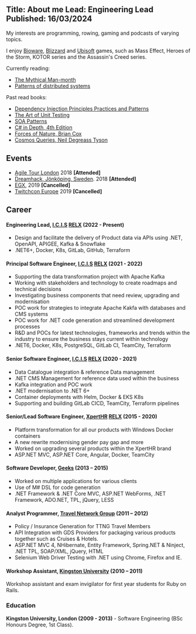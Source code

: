 Title: About me
Lead: Engineering Lead
Published: 16/03/2024
---

My interests are programming, rowing, gaming and podcasts of varying topics.

I enjoy [Bioware](http://www.bioware.com/), [Blizzard](https://www.blizzard.com/en-gb/) and [Ubisoft](https://www.ubisoft.com/en-gb/) games, such as Mass Effect, Heroes of the Storm, KOTOR series and the Assassin's Creed series.

Currently reading:

* [The Mythical Man-month](https://www.amazon.co.uk/Mythical-Man-Month-Software-Engineering-Anniversary/dp/0201835959)
* [Patterns of distributed systems](https://martinfowler.com/books/patterns-distributed.html)

Past read books:

* [Dependency Injection Principles Practices and Patterns](https://www.manning.com/books/dependency-injection-principles-practices-patterns)
* [The Art of Unit Testing](https://www.manning.com/books/the-art-of-unit-testing-second-edition)
* [SOA Patterns](https://www.manning.com/books/soa-patterns)
* [C# in Depth, 4th Edition](https://www.manning.com/books/c-sharp-in-depth-fourth-edition)
* [Forces of Nature, Brian Cox](https://www.amazon.co.uk/Forces-Nature-Professor-Brian-Cox/dp/0008210039/ref=tmm_pap_swatch_0?_encoding=UTF8&qid=&sr=)
* [Cosmos Queries, Neil Degreass Tyson](https://www.amazon.co.uk/Cosmic-Queries-StarTalks-Guide-Where/dp/1426221770)


## Events

* [Agile Tour London](http://2018.agiletourlondon.co.uk/) 2018 **[Attended]**
* [Dreamhack, Jönköping, Sweden](https://dreamhack.com/). 2018 **[Attended]**
* [EGX](https://www.egx.net/egx), 2019 **[Cancelled]**
* [Twitchcon Europe](https://europe.twitchcon.com/en/) 2019 **[Cancelled]**

## Career

#### Engineering Lead, [I.C.I.S](https://www.icis.com/) [RELX](https://www.relx.com/) (2022 - Present)

* Design and facilitate the delivery of Product data via APIs using .NET, OpenAPI, APIGEE, Kafka & Snowflake
* .NET6+, Docker, K8s, GitLab, GitHub, Terraform

#### Principal Software Engineer, [I.C.I.S](https://www.icis.com/) [RELX](https://www.relx.com/) (2021 - 2022)

* Supporting the data transformation project with Apache Kafka
* Working with stakeholders and technology to create roadmaps and technical decisions
* Investigating business components that need review, upgrading and modernisation
* POC work for strategies to integrate Apache Kakfa with databases and CMS systems
* POC work for .NET code generation and streamlined development processes
* R&D and POCs for latest technologies, frameworks and trends within the industry to ensure the business stays current within technology
* .NET6, Docker, K8s, PostgreSQL, GitLab CI, TeamCity, Terraform

#### Senior Software Engineer, [I.C.I.S](https://www.icis.com/) [RELX](https://www.relx.com/) (2020 - 2021)

* Data Catalogue integration & reference Data management
* .NET CMS Management for reference data used within the business
* Kafka integration and POC work
* .NET modernisation to .NET 6+ 
* Container deployments with Helm, Docker & EKS K8s
* Supporting and building GitLab CICD, TeamCity, Terraform pipelines

#### Senior/Lead Software Engineer, [XpertHR](https://www.xperthr.co.uk/) [RELX](https://www.relx.com/) (2015 - 2020)

* Platform transformation for all our products with Windows Docker containers
* A new rewrite modernising gender pay gap and more
* Worked on upgrading several products within the XpertHR brand
* ASP.NET MVC, ASP.NET Core, Angular, Docker, TeamCity

#### Software Developer, [Geeks](http://www.geeks.ltd.uk/) (2013 – 2015)

* Worked on multiple applications for various clients
* Use of M# DSL for code generation
* .NET Framework & .NET Core MVC, ASP.NET WebForms, .NET Framework, ADO.NET, TPL, jQuery, LESS

#### Analyst Programmer, [Travel Network Group](http://www.thetravelnetworkgroup.co.uk/) (2011 – 2012)

* Policy / Insurance Generation for TTNG Travel Members
* API Integration with GDS Providers for packaging various products together such as Cruises & Hotels.
* ASP.NET MVC 4, NHibernate, Entity Framework, Spring.NET & Ninject, .NET TPL, SOAP/XML, jQuery, HTML 
* Selenium Web Driver Testing with .NET using Chrome, Firefox and IE.

#### Workshop Assistant, [Kingston University](http://www.kingston.ac.uk/) (2010 – 2011)

Workshop assistant and exam invigilator for first year students for Ruby on Rails.

### Education

**Kingston University, London (2009 - 2013)** - Software Engineering (BSc Honours Degree, 1st Class).
